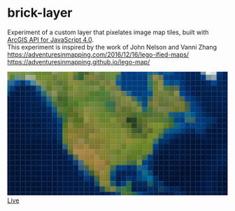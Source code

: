 # brick-layer

Experiment of a custom layer that pixelates image map tiles, built with [ArcGIS API for JavaScript 4.0](https://js.arcgis.com).  
This experiment is inspired by the work of John Nelson and Vanni Zhang https://adventuresinmapping.com/2016/12/16/lego-ified-maps/
https://adventuresinmapping.github.io/lego-map/

[![pixelated imagery](images/screenshot.png)](https://ycabon.github.io/brick-layer/)
[Live](https://ycabon.github.io/brick-layer/)
